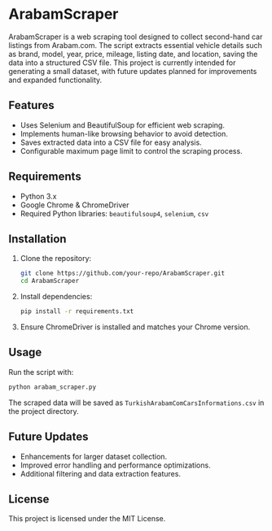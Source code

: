 # ArabamScraper

ArabamScraper is a web scraping tool designed to collect second-hand car listings from Arabam.com. The script extracts essential vehicle details such as brand, model, year, price, mileage, listing date, and location, saving the data into a structured CSV file. This project is currently intended for generating a small dataset, with future updates planned for improvements and expanded functionality.

## Features
- Uses Selenium and BeautifulSoup for efficient web scraping.
- Implements human-like browsing behavior to avoid detection.
- Saves extracted data into a CSV file for easy analysis.
- Configurable maximum page limit to control the scraping process.

## Requirements
- Python 3.x
- Google Chrome & ChromeDriver
- Required Python libraries: `beautifulsoup4`, `selenium`, `csv`

## Installation
1. Clone the repository:
   ```sh
   git clone https://github.com/your-repo/ArabamScraper.git
   cd ArabamScraper
   ```
2. Install dependencies:
   ```sh
   pip install -r requirements.txt
   ```
3. Ensure ChromeDriver is installed and matches your Chrome version.

## Usage
Run the script with:
```sh
python arabam_scraper.py
```
The scraped data will be saved as `TurkishArabamComCarsInformations.csv` in the project directory.

## Future Updates
- Enhancements for larger dataset collection.
- Improved error handling and performance optimizations.
- Additional filtering and data extraction features.

## License
This project is licensed under the MIT License.


